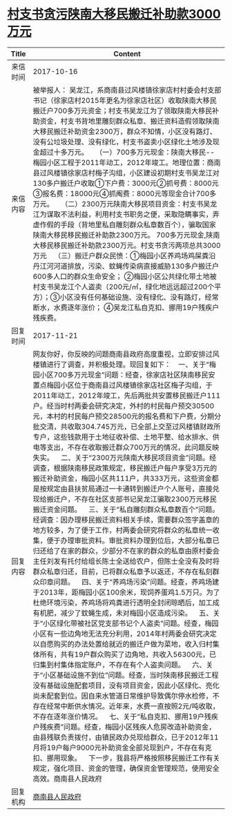 # [村支书贪污陕南大移民搬迁补助款3000万元](http://www.shangluo.gov.cn/zmhd/ldxxxx.jsp?urltype=leadermail.LeaderMailContentUrl&wbtreeid=1112&leadermailid=4377)

| Title |                                                                                                                                                                                                                                                                                                                                                                                                                                                                                                                                                                                                       Content                                                                                                                                                                                                                                                                                                                                                                                                                                                                                                                                                                                                        |
|:-----:|----------------------------------------------------------------------------------------------------------------------------------------------------------------------------------------------------------------------------------------------------------------------------------------------------------------------------------------------------------------------------------------------------------------------------------------------------------------------------------------------------------------------------------------------------------------------------------------------------------------------------------------------------------------------------------------------------------------------------------------------------------------------------------------------------------------------------------------------------------------------------------------------------------------------------------------------------------------------------------------------------------------------------------------------------------------------------------------------------------------------------------------------------------------------------------------------------------------------|
| 来信时间  | 2017-10-16                                                                                                                                                                                                                                                                                                                                                                                                                                                                                                                                                                                                                                                                                                                                                                                                                                                                                                                                                                                                                                                                                                                                                                                                           |
| 来信内容  | 被举报人： 吴龙江，系商南县过风楼镇徐家店村村委会村支部书记（徐家店村2015年更名为徐家店社区）收取陕南大移民搬迁户700多万元资金；村支书吴龙江为了领取陕南大移民补助资金，村支书背地里雕刻群众私章、搬迁资料造假领取陕南大移民搬迁补助资金2300万，群众不知情，小区没有路灯、没有公垃圾处理、没有绿化，村支书盗卖小区绿化土地涉及现金超过十多万元。    （一）700多万元现金：陕南大移民--梅园小区工程于2011年动工，2012年竣工。地理位置：商南县过风楼镇徐家店村梅子沟组，小区建设初期村支书吴龙江对130多户搬迁户收取①下户费：3000元②抓号费：8000元③报名费：18000元④抓阄费：8000元等现金合计700多万元。    （二）2300万元陕南大移民项目资金：村支书吴龙江为谋取不法利益，利用村支书职务之便，采取隐瞒事实，弄虚作假的手段（背地里私自雕刻群众私章数百个），骗取国家陕南大移民移民搬迁补助款2300万元。 700多万元现金,陕南大移民移民搬迁补助款2300万元。村支书贪污两项总共3000万元    （三）搬迁户群众民愤：①梅园小区养鸡场鸡屎粪沿丹江河河道排放，污染、蚊蝇传染病直接威胁130多户搬迁户600多人口的群众生命安全； ②梅园小区公共绿化带土地被村支书吴龙江个人盗卖（200元/㎡，绿化地远远超过200个平方）；③小区没有任何基础设施、没有绿化、没有路灯，经常断水，水费逐年涨价； ④吴龙江私自克扣、挪用19户残疾户残疾费。                                                                                                                                                                                                                                                                                                                                                                                                                                                                                                                                                           |
| 回复时间  | 2017-11-21                                                                                                                                                                                                                                                                                                                                                                                                                                                                                                                                                                                                                                                                                                                                                                                                                                                                                                                                                                                                                                                                                                                                                                                                           |
| 回复内容  | 网友你好，你反映的问题商南县政府高度重视，立即安排过风楼镇进行了调查，并积极处理。现回复如下：    一、关于“梅园小区700多万元现金”问题：经查，徐家店社区陕南移民安置点梅园小区位于商南县过风楼镇徐家店社区梅子沟组，于2011年动工，2012年竣工，先后两批共安置移民搬迁户111户。经当时村两委会研究决定，外村的村民每户预交30500元，本村的村民每户预交28500元的报名费和下户费，分期分批交清，共收取304.745万元，已全部上交至过风楼镇财政所专户，这些钱款用于土地征收补偿、土地平整、给水排水、供电等支出，不存在收取搬迁群众700万元的情况，此问题反映失实。    二、关于“2300万元陕南大移民项目资金”问题。经调查，根据陕南移民政策规定，移民搬迁户每户享受3万元的搬迁补助资金，梅园小区共111户，共333万元，这些资金都是按规定由县扶贫局通过一卡通转到搬迁户个人账号，直接兑现给搬迁户，不存在社区支部书记吴龙江骗取2300万元移民搬迁资金问题。    三、关于“私自雕刻群众私章数百个”问题。经调查：因办理移民搬迁资料相关手续，需要群众签字盖章的地方较多，为了便于工作，村两委会研究将群众的私章统一收集，便于办理审批资料。审批资料办理到位后，大部分私章已归还给了在家的群众，少部分不在家的群众的私章由原村委会主任刘发有托付给组长陈士全送给农户，但陈士全没有及时将群众私章归还，目前，已将群众私章予以返还，不存在私刻群众印章问题。    四、关于“养鸡场污染”问题。经查，养鸡场建于2013年，距梅园小区100余米，现饲养蛋鸡1.5万只。为了杜绝环境污染，养鸡场将鸡粪进行透明全封闭晾晒后，加工成有机肥，减少了蚊蝇生成，未对梅园小区造成污染。    五、关于“小区绿化带被社区党支部书记个人盗卖”问题。经查，梅园小区有一些边角地无法充分利用，2014年村两委会研究决定以自愿购买的办法处置给就近的搬迁户做为菜地，收入归村集体所有，共有19户群众购买了边角地，共收入56300元，已归集到村集体指定账户，不存在有个人盗卖问题。    六、关于“小区基础设施不到位”问题。经查，当时陕南移民搬迁工程没有基础设施配套项目，没有项目资金，因此小区绿化、亮化尚未配套到位。因自来水管道日常维护导致偶尔停水检修，不存在经常中断供水情况。近年来，水费一直按照2元/吨收取，不存在逐年涨价情况。    七、关于“私自克扣、挪用19户残疾户残疾费”问题。经查，梅园小区残疾人危房改造补助资金，由县残联负责拨付，由镇民政办兑现给群众，已于2012年11月将19户每户9000元补助资金全部兑现到户，不存在有克扣、挪用现象。    下一步，我县将严格按照移民搬迁工作有关规定，强化项目、资金的管理，确保资金管理规范，使用安全高效。商南县人民政府 |
| 回复机构  | [商南县人民政府](../../category/agencies/商南县人民政府.md)                                                                                                                                                                                                                                                                                                                                                                                                                                                                                                                                                                                                                                                                                                                                                                                                                                                                                                                                                                                                                                                                                                                                                                        |